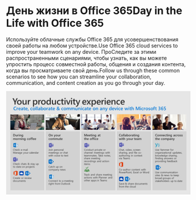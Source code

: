 # <a name="day-in-the-life-with-office-365"></a><span data-ttu-id="de7aa-101">День жизни в Office 365</span><span class="sxs-lookup"><span data-stu-id="de7aa-101">Day in the Life with Office 365</span></span>

<span data-ttu-id="de7aa-102">Используйте облачные службы Office 365 для усовершенствования своей работы на любом устройстве.</span><span class="sxs-lookup"><span data-stu-id="de7aa-102">Use Office 365 cloud services to improve your teamwork on any device.</span></span>  <span data-ttu-id="de7aa-103">ПроСледите за этими распространенными сценариями, чтобы узнать, как вы можете упростить процесс совместной работы, общения и создания контента, когда вы просматриваете свой день.</span><span class="sxs-lookup"><span data-stu-id="de7aa-103">Follow us through these common scenarios to see how you can streamline your collaboration, communication, and content creation as you go through your day.</span></span>  

![День в жизненном визуальном элементе](media/m365day.png)

